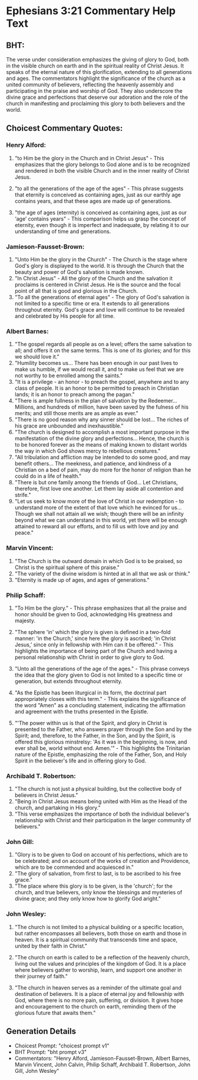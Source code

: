# Ephesians 3:21 Commentary Help Text

## BHT:
The verse under consideration emphasizes the giving of glory to God, both in the visible church on earth and in the spiritual reality of Christ Jesus. It speaks of the eternal nature of this glorification, extending to all generations and ages. The commentators highlight the significance of the church as a united community of believers, reflecting the heavenly assembly and participating in the praise and worship of God. They also underscore the divine grace and perfections that deserve our adoration and the role of the church in manifesting and proclaiming this glory to both believers and the world.

## Choicest Commentary Quotes:
### Henry Alford:
1. "to Him be the glory in the Church and in Christ Jesus" - This emphasizes that the glory belongs to God alone and is to be recognized and rendered in both the visible Church and in the inner reality of Christ Jesus.

2. "to all the generations of the age of the ages" - This phrase suggests that eternity is conceived as containing ages, just as our earthly age contains years, and that these ages are made up of generations.

3. "the age of ages (eternity) is conceived as containing ages, just as our ‘age’ contains years" - This comparison helps us grasp the concept of eternity, even though it is imperfect and inadequate, by relating it to our understanding of time and generations.

### Jamieson-Fausset-Brown:
1. "Unto Him be the glory in the Church" - The Church is the stage where God's glory is displayed to the world. It is through the Church that the beauty and power of God's salvation is made known.
2. "In Christ Jesus" - All the glory of the Church and the salvation it proclaims is centered in Christ Jesus. He is the source and the focal point of all that is good and glorious in the Church.
3. "To all the generations of eternal ages" - The glory of God's salvation is not limited to a specific time or era. It extends to all generations throughout eternity. God's grace and love will continue to be revealed and celebrated by His people for all time.

### Albert Barnes:
1. "The gospel regards all people as on a level; offers the same salvation to all; and offers it on the same terms. This is one of its glories; and for this we should love it."
2. "Humility becomes us... There has been enough in our past lives to make us humble, if we would recall it, and to make us feel that we are not worthy to be enrolled among the saints."
3. "It is a privilege - an honor - to preach the gospel, anywhere and to any class of people. It is an honor to be permitted to preach in Christian lands; it is an honor to preach among the pagan."
4. "There is ample fullness in the plan of salvation by the Redeemer... Millions, and hundreds of million, have been saved by the fulness of his merits; and still those merits are as ample as ever."
5. "There is no good reason why any sinner should be lost... The riches of his grace are unbounded and inexhaustible."
6. "The church is designed to accomplish a most important purpose in the manifestation of the divine glory and perfections... Hence, the church is to be honored forever as the means of making known to distant worlds the way in which God shows mercy to rebellious creatures."
7. "All tribulation and affliction may be intended to do some good, and may benefit others... The meekness, and patience, and kindness of a Christian on a bed of pain, may do more for the honor of religion than he could do in a life of health."
8. "There is but one family among the friends of God... Let Christians, therefore, first love one another. Let them lay aside all contention and strife."
9. "Let us seek to know more of the love of Christ in our redemption - to understand more of the extent of that love which he evinced for us... Though we shall not attain all we wish; though there will be an infinity beyond what we can understand in this world, yet there will be enough attained to reward all our efforts, and to fill us with love and joy and peace."

### Marvin Vincent:
1. "The Church is the outward domain in which God is to be praised, so Christ is the spiritual sphere of this praise."
2. "The variety of the divine wisdom is hinted at in all that we ask or think."
3. "Eternity is made up of ages, and ages of generations."

### Philip Schaff:
1. "To Him be the glory." - This phrase emphasizes that all the praise and honor should be given to God, acknowledging His greatness and majesty.

2. "The sphere 'in' which the glory is given is defined in a two-fold manner: 'in the Church,' since here the glory is ascribed; 'in Christ Jesus,' since only in fellowship with Him can it be offered." - This highlights the importance of being part of the Church and having a personal relationship with Christ in order to give glory to God.

3. "Unto all the generations of the age of the ages." - This phrase conveys the idea that the glory given to God is not limited to a specific time or generation, but extends throughout eternity.

4. "As the Epistle has been liturgical in its form, the doctrinal part appropriately closes with this term." - This explains the significance of the word "Amen" as a concluding statement, indicating the affirmation and agreement with the truths presented in the Epistle.

5. "'The power within us is that of the Spirit, and glory in Christ is presented to the Father, who answers prayer through the Son and by the Spirit; and, therefore, to the Father, in the Son, and by the Spirit, is offered this glorious minstrelsy: 'As it was in the beginning, is now, and ever shall be, world without end. Amen.'" - This highlights the Trinitarian nature of the Epistle, emphasizing the role of the Father, Son, and Holy Spirit in the believer's life and in offering glory to God.

### Archibald T. Robertson:
1. "The church is not just a physical building, but the collective body of believers in Christ Jesus." 
2. "Being in Christ Jesus means being united with Him as the Head of the church, and partaking in His glory." 
3. "This verse emphasizes the importance of both the individual believer's relationship with Christ and their participation in the larger community of believers."

### John Gill:
1. "Glory is to be given to God on account of his perfections, which are to be celebrated; and on account of the works of creation and Providence, which are to be commended and acquiesced in."
2. "The glory of salvation, from first to last, is to be ascribed to his free grace."
3. "The place where this glory is to be given, is the 'church'; for the church, and true believers, only know the blessings and mysteries of divine grace; and they only know how to glorify God aright."

### John Wesley:
1. "The church is not limited to a physical building or a specific location, but rather encompasses all believers, both those on earth and those in heaven. It is a spiritual community that transcends time and space, united by their faith in Christ."

2. "The church on earth is called to be a reflection of the heavenly church, living out the values and principles of the kingdom of God. It is a place where believers gather to worship, learn, and support one another in their journey of faith."

3. "The church in heaven serves as a reminder of the ultimate goal and destination of believers. It is a place of eternal joy and fellowship with God, where there is no more pain, suffering, or division. It gives hope and encouragement to the church on earth, reminding them of the glorious future that awaits them."


## Generation Details
- Choicest Prompt: "choicest prompt v1"
- BHT Prompt: "bht prompt v3"
- Commentators: "Henry Alford, Jamieson-Fausset-Brown, Albert Barnes, Marvin Vincent, John Calvin, Philip Schaff, Archibald T. Robertson, John Gill, John Wesley"
